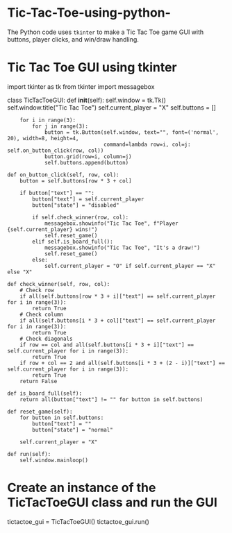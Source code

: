 # Tic-Tac-Toe-using-python-
The Python code uses `tkinter` to make a Tic Tac Toe game GUI with buttons, player clicks, and win/draw handling.

# Tic Tac Toe GUI using tkinter

import tkinter as tk
from tkinter import messagebox

class TicTacToeGUI:
    def __init__(self):
        self.window = tk.Tk()
        self.window.title("Tic Tac Toe")
        self.current_player = "X"
        self.buttons = []

        for i in range(3):
            for j in range(3):
                button = tk.Button(self.window, text="", font=('normal', 20), width=8, height=4,
                                   command=lambda row=i, col=j: self.on_button_click(row, col))
                button.grid(row=i, column=j)
                self.buttons.append(button)

    def on_button_click(self, row, col):
        button = self.buttons[row * 3 + col]

        if button["text"] == "":
            button["text"] = self.current_player
            button["state"] = "disabled"

            if self.check_winner(row, col):
                messagebox.showinfo("Tic Tac Toe", f"Player {self.current_player} wins!")
                self.reset_game()
            elif self.is_board_full():
                messagebox.showinfo("Tic Tac Toe", "It's a draw!")
                self.reset_game()
            else:
                self.current_player = "O" if self.current_player == "X" else "X"

    def check_winner(self, row, col):
        # Check row
        if all(self.buttons[row * 3 + i]["text"] == self.current_player for i in range(3)):
            return True
        # Check column
        if all(self.buttons[i * 3 + col]["text"] == self.current_player for i in range(3)):
            return True
        # Check diagonals
        if row == col and all(self.buttons[i * 3 + i]["text"] == self.current_player for i in range(3)):
            return True
        if row + col == 2 and all(self.buttons[i * 3 + (2 - i)]["text"] == self.current_player for i in range(3)):
            return True
        return False

    def is_board_full(self):
        return all(button["text"] != "" for button in self.buttons)

    def reset_game(self):
        for button in self.buttons:
            button["text"] = ""
            button["state"] = "normal"

        self.current_player = "X"

    def run(self):
        self.window.mainloop()

# Create an instance of the TicTacToeGUI class and run the GUI
tictactoe_gui = TicTacToeGUI()
tictactoe_gui.run()

